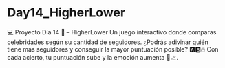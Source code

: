 # Day14_HigherLower
💻 Proyecto Día 14 🐍 – HigherLower Un juego interactivo donde comparas celebridades según su cantidad de seguidores. ¿Podrás adivinar quién tiene más seguidores y conseguir la mayor puntuación posible? 🅰️🅱️🔥 Con cada acierto, tu puntuación sube y la emoción aumenta 🎯📈.
